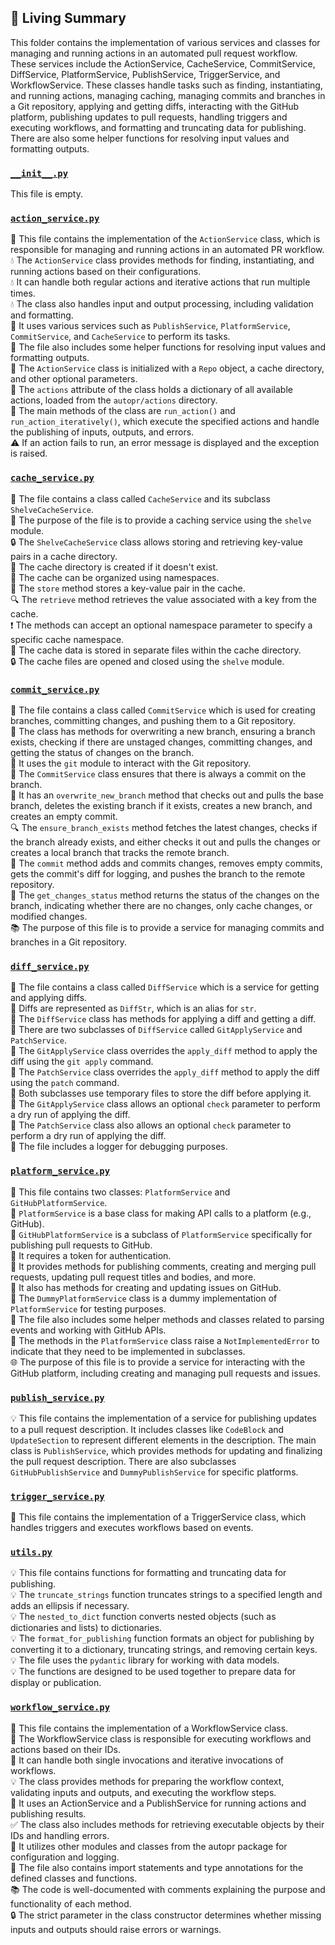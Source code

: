 

<!-- Living README Summary -->
## 🌳 Living Summary

This folder contains the implementation of various services and classes for managing and running actions in an automated pull request workflow. These services include the ActionService, CacheService, CommitService, DiffService, PlatformService, PublishService, TriggerService, and WorkflowService. These classes handle tasks such as finding, instantiating, and running actions, managing caching, managing commits and branches in a Git repository, applying and getting diffs, interacting with the GitHub platform, publishing updates to pull requests, handling triggers and executing workflows, and formatting and truncating data for publishing. There are also some helper functions for resolving input values and formatting outputs.


### [`__init__.py`](https://github.com/irgolic/AutoPR/blob/b2b4a5bd4e292eda4c0821413a3477a310eca6b8/./autopr/services/__init__.py)

This file is empty.  


### [`action_service.py`](https://github.com/irgolic/AutoPR/blob/b2b4a5bd4e292eda4c0821413a3477a310eca6b8/./autopr/services/action_service.py)

💼 This file contains the implementation of the `ActionService` class, which is responsible for managing and running actions in an automated PR workflow.  
💧 The `ActionService` class provides methods for finding, instantiating, and running actions based on their configurations.  
💧 It can handle both regular actions and iterative actions that run multiple times.  
💧 The class also handles input and output processing, including validation and formatting.  
💾 It uses various services such as `PublishService`, `PlatformService`, `CommitService`, and `CacheService` to perform its tasks.  
📝 The file also includes some helper functions for resolving input values and formatting outputs.  
🔧 The `ActionService` class is initialized with a `Repo` object, a cache directory, and other optional parameters.  
👥 The `actions` attribute of the class holds a dictionary of all available actions, loaded from the `autopr/actions` directory.  
🚀 The main methods of the class are `run_action()` and `run_action_iteratively()`, which execute the specified actions and handle the publishing of inputs, outputs, and errors.  
⚠️ If an action fails to run, an error message is displayed and the exception is raised.  


### [`cache_service.py`](https://github.com/irgolic/AutoPR/blob/b2b4a5bd4e292eda4c0821413a3477a310eca6b8/./autopr/services/cache_service.py)

📁 The file contains a class called `CacheService` and its subclass `ShelveCacheService`.    
📝 The purpose of the file is to provide a caching service using the `shelve` module.    
🔒 The `ShelveCacheService` class allows storing and retrieving key-value pairs in a cache directory.    
💾 The cache directory is created if it doesn't exist.    
🔑 The cache can be organized using namespaces.    
🚀 The `store` method stores a key-value pair in the cache.    
🔍 The `retrieve` method retrieves the value associated with a key from the cache.    
❗️ The methods can accept an optional namespace parameter to specify a specific cache namespace.    
📂 The cache data is stored in separate files within the cache directory.    
🔒 The cache files are opened and closed using the `shelve` module.  


### [`commit_service.py`](https://github.com/irgolic/AutoPR/blob/b2b4a5bd4e292eda4c0821413a3477a310eca6b8/./autopr/services/commit_service.py)

📝 The file contains a class called `CommitService` which is used for creating branches, committing changes, and pushing them to a Git repository.  
📂 The class has methods for overwriting a new branch, ensuring a branch exists, checking if there are unstaged changes, committing changes, and getting the status of changes on the branch.  
🔀 It uses the `git` module to interact with the Git repository.  
🌟 The `CommitService` class ensures that there is always a commit on the branch.  
🧪 It has an `overwrite_new_branch` method that checks out and pulls the base branch, deletes the existing branch if it exists, creates a new branch, and creates an empty commit.  
🔍 The `ensure_branch_exists` method fetches the latest changes, checks if the branch already exists, and either checks it out and pulls the changes or creates a local branch that tracks the remote branch.  
💾 The `commit` method adds and commits changes, removes empty commits, gets the commit's diff for logging, and pushes the branch to the remote repository.  
📝 The `get_changes_status` method returns the status of the changes on the branch, indicating whether there are no changes, only cache changes, or modified changes.  
📚 The purpose of this file is to provide a service for managing commits and branches in a Git repository.  


### [`diff_service.py`](https://github.com/irgolic/AutoPR/blob/b2b4a5bd4e292eda4c0821413a3477a310eca6b8/./autopr/services/diff_service.py)

📝 The file contains a class called `DiffService` which is a service for getting and applying diffs.  
📝 Diffs are represented as `DiffStr`, which is an alias for `str`.  
📝 The `DiffService` class has methods for applying a diff and getting a diff.  
📝 There are two subclasses of `DiffService` called `GitApplyService` and `PatchService`.  
📝 The `GitApplyService` class overrides the `apply_diff` method to apply the diff using the `git apply` command.  
📝 The `PatchService` class overrides the `apply_diff` method to apply the diff using the `patch` command.  
📝 Both subclasses use temporary files to store the diff before applying it.  
📝 The `GitApplyService` class allows an optional `check` parameter to perform a dry run of applying the diff.  
📝 The `PatchService` class also allows an optional `check` parameter to perform a dry run of applying the diff.  
📝 The file includes a logger for debugging purposes.  


### [`platform_service.py`](https://github.com/irgolic/AutoPR/blob/b2b4a5bd4e292eda4c0821413a3477a310eca6b8/./autopr/services/platform_service.py)

📄 This file contains two classes: `PlatformService` and `GitHubPlatformService`.  
🔧 `PlatformService` is a base class for making API calls to a platform (e.g., GitHub).  
🔀 `GitHubPlatformService` is a subclass of `PlatformService` specifically for publishing pull requests to GitHub.  
🔐 It requires a token for authentication.  
📝 It provides methods for publishing comments, creating and merging pull requests, updating pull request titles and bodies, and more.  
🔗 It also has methods for creating and updating issues on GitHub.  
📂 The `DummyPlatformService` class is a dummy implementation of `PlatformService` for testing purposes.  
🧠 The file also includes some helper methods and classes related to parsing events and working with GitHub APIs.  
🚫 The methods in the `PlatformService` class raise a `NotImplementedError` to indicate that they need to be implemented in subclasses.  
🌐 The purpose of this file is to provide a service for interacting with the GitHub platform, including creating and managing pull requests and issues.  


### [`publish_service.py`](https://github.com/irgolic/AutoPR/blob/b2b4a5bd4e292eda4c0821413a3477a310eca6b8/./autopr/services/publish_service.py)

💡 This file contains the implementation of a service for publishing updates to a pull request description. It includes classes like `CodeBlock` and `UpdateSection` to represent different elements in the description. The main class is `PublishService`, which provides methods for updating and finalizing the pull request description. There are also subclasses `GitHubPublishService` and `DummyPublishService` for specific platforms.  


### [`trigger_service.py`](https://github.com/irgolic/AutoPR/blob/b2b4a5bd4e292eda4c0821413a3477a310eca6b8/./autopr/services/trigger_service.py)

📝 This file contains the implementation of a TriggerService class, which handles triggers and executes workflows based on events.  


### [`utils.py`](https://github.com/irgolic/AutoPR/blob/b2b4a5bd4e292eda4c0821413a3477a310eca6b8/./autopr/services/utils.py)

💡 This file contains functions for formatting and truncating data for publishing.   
💡 The `truncate_strings` function truncates strings to a specified length and adds an ellipsis if necessary.   
💡 The `nested_to_dict` function converts nested objects (such as dictionaries and lists) to dictionaries.   
💡 The `format_for_publishing` function formats an object for publishing by converting it to a dictionary, truncating strings, and removing certain keys.   
💡 The file uses the `pydantic` library for working with data models.   
💡 The functions are designed to be used together to prepare data for display or publication.  


### [`workflow_service.py`](https://github.com/irgolic/AutoPR/blob/b2b4a5bd4e292eda4c0821413a3477a310eca6b8/./autopr/services/workflow_service.py)

📄 This file contains the implementation of a WorkflowService class.   
🌊 The WorkflowService class is responsible for executing workflows and actions based on their IDs.   
🔀 It can handle both single invocations and iterative invocations of workflows.   
💡 The class provides methods for preparing the workflow context, validating inputs and outputs, and executing the workflow steps.   
🚀 It uses an ActionService and a PublishService for running actions and publishing results.   
✅ The class also includes methods for retrieving executable objects by their IDs and handling errors.   
🔧 It utilizes other modules and classes from the autopr package for configuration and logging.   
📝 The file also contains import statements and type annotations for the defined classes and functions.   
📚 The code is well-documented with comments explaining the purpose and functionality of each method.   
🔒 The strict parameter in the class constructor determines whether missing inputs and outputs should raise errors or warnings.  

<!-- Living README Summary -->